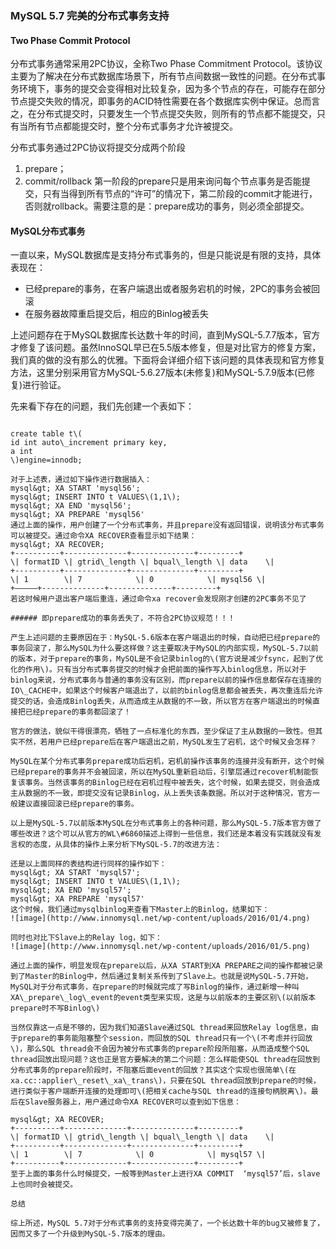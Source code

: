 ### MySQL 5.7 完美的分布式事务支持

#### Two Phase Commit Protocol

分布式事务通常采用2PC协议，全称Two Phase Commitment Protocol。该协议主要为了解决在分布式数据库场景下，所有节点间数据一致性的问题。在分布式事务环境下，事务的提交会变得相对比较复杂，因为多个节点的存在，可能存在部分节点提交失败的情况，即事务的ACID特性需要在各个数据库实例中保证。总而言之，在分布式提交时，只要发生一个节点提交失败，则所有的节点都不能提交，只有当所有节点都能提交时，整个分布式事务才允许被提交。

分布式事务通过2PC协议将提交分成两个阶段

1. prepare；
2. commit/rollback
   第一阶段的prepare只是用来询问每个节点事务是否能提交，只有当得到所有节点的“许可”的情况下，第二阶段的commit才能进行，否则就rollback。需要注意的是：prepare成功的事务，则必须全部提交。

#### MySQL分布式事务

一直以来，MySQL数据库是支持分布式事务的，但是只能说是有限的支持，具体表现在：

* 已经prepare的事务，在客户端退出或者服务宕机的时候，2PC的事务会被回滚
* 在服务器故障重启提交后，相应的Binlog被丢失

上述问题存在于MySQL数据库长达数十年的时间，直到MySQL-5.7.7版本，官方才修复了该问题。虽然InnoSQL早已在5.5版本修复，但是对比官方的修复方案，我们真的做的没有那么的优雅。下面将会详细介绍下该问题的具体表现和官方修复方法，这里分别采用官方MySQL-5.6.27版本\(未修复\)和MySQL-5.7.9版本\(已修复\)进行验证。

先来看下存在的问题，我们先创建一个表如下：
```

create table t\(  
id int auto\_increment primary key,  
a int  
\)engine=innodb;

对于上述表，通过如下操作进行数据插入：  
mysql&gt; XA START 'mysql56';  
mysql&gt; INSERT INTO t VALUES\(1,1\);  
mysql&gt; XA END 'mysql56';  
mysql&gt; XA PREPARE 'mysql56'  
通过上面的操作，用户创建了一个分布式事务，并且prepare没有返回错误，说明该分布式事务可以被提交。通过命令XA RECOVER查看显示如下结果：  
mysql&gt; XA RECOVER;  
+----------+--------------+--------------+---------+  
\| formatID \| gtrid\_length \| bqual\_length \| data    \|  
+----------+--------------+--------------+---------+  
\| 1        \| 7            \| 0            \| mysql56 \|  
+—————+--------------+--------------+---------+  
若这时候用户退出客户端后重连，通过命令xa recover会发现刚才创建的2PC事务不见了

###### 即prepare成功的事务丢失了，不符合2PC协议规范！！！

产生上述问题的主要原因在于：MySQL-5.6版本在客户端退出的时候，自动把已经prepare的事务回滚了，那么MySQL为什么要这样做？这主要取决于MySQL的内部实现，MySQL-5.7以前的版本，对于prepare的事务，MySQL是不会记录binlog的\(官方说是减少fsync，起到了优化的作用\)。只有当分布式事务提交的时候才会把前面的操作写入binlog信息，所以对于binlog来说，分布式事务与普通的事务没有区别，而prepare以前的操作信息都保存在连接的IO\_CACHE中，如果这个时候客户端退出了，以前的binlog信息都会被丢失，再次重连后允许提交的话，会造成Binlog丢失，从而造成主从数据的不一致，所以官方在客户端退出的时候直接把已经prepare的事务都回滚了！

官方的做法，貌似干得很漂亮，牺牲了一点标准化的东西，至少保证了主从数据的一致性。但其实不然，若用户已经prepare后在客户端退出之前，MySQL发生了宕机，这个时候又会怎样？

MySQL在某个分布式事务prepare成功后宕机，宕机前操作该事务的连接并没有断开，这个时候已经prepare的事务并不会被回滚，所以在MySQL重新启动后，引擎层通过recover机制能恢复该事务。当然该事务的Binlog已经在宕机过程中被丢失，这个时候，如果去提交，则会造成主从数据的不一致，即提交没有记录Binlog，从上丢失该条数据。所以对于这种情况，官方一般建议直接回滚已经prepare的事务。

以上是MySQL-5.7以前版本MySQL在分布式事务上的各种问题，那么MySQL-5.7版本官方做了哪些改进？这个可以从官方的WL\#6860描述上得到一些信息，我们还是本着没有实践就没有发言权的态度，从具体的操作上来分析下MySQL-5.7的改进方法：

还是以上面同样的表结构进行同样的操作如下：  
mysql&gt; XA START 'mysql57';  
mysql&gt; INSERT INTO t VALUES\(1,1\);  
mysql&gt; XA END 'mysql57';  
mysql&gt; XA PREPARE 'mysql57'  
这个时候，我们通过mysqlbinlog来查看下Master上的Binlog，结果如下：  
![image](http://www.innomysql.net/wp-content/uploads/2016/01/4.png)

同时也对比下Slave上的Relay log，如下：  
![image](http://www.innomysql.net/wp-content/uploads/2016/01/5.png)

通过上面的操作，明显发现在prepare以后，从XA START到XA PREPARE之间的操作都被记录到了Master的Binlog中，然后通过复制关系传到了Slave上。也就是说MySQL-5.7开始，MySQL对于分布式事务，在prepare的时候就完成了写Binlog的操作，通过新增一种叫XA\_prepare\_log\_event的event类型来实现，这是与以前版本的主要区别\(以前版本prepare时不写Binlog\)

当然仅靠这一点是不够的，因为我们知道Slave通过SQL thread来回放Relay log信息，由于prepare的事务能阻塞整个session，而回放的SQL thread只有一个\(不考虑并行回放\)，那么SQL thread会不会因为被分布式事务的prepare阶段所阻塞，从而造成整个SQL thread回放出现问题？这也正是官方要解决的第二个问题：怎么样能使SQL thread在回放到分布式事务的prepare阶段时，不阻塞后面event的回放？其实这个实现也很简单\(在xa.cc::applier\_reset\_xa\_trans\)，只要在SQL thread回放到prepare的时候，进行类似于客户端断开连接的处理即可\(把相关cache与SQL thread的连接句柄脱离\)。最后在Slave服务器上，用户通过命令XA RECOVER可以查到如下信息：

mysql&gt; XA RECOVER;  
+----------+--------------+--------------+---------+  
\| formatID \| gtrid\_length \| bqual\_length \| data    \|  
+----------+--------------+--------------+---------+  
\| 1        \| 7            \| 0            \| mysql57 \|  
+----------+--------------+--------------+---------+  
至于上面的事务什么时候提交，一般等到Master上进行XA COMMIT  ‘mysql57’后，slave上也同时会被提交。

总结

综上所述，MySQL 5.7对于分布式事务的支持变得完美了，一个长达数十年的bug又被修复了，因而又多了一个升级到MySQL-5.7版本的理由。

